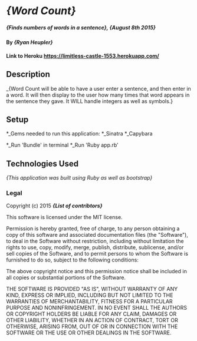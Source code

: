 # _{Word Count}_

##### _{Finds numbers of words in a sentence}, {August 8th 2015}_

#### By _**{Ryan Heupler}**_

#### Link to Heroku https://limitless-castle-1553.herokuapp.com/

## Description

_{Word Count will be able to have a user enter a sentence, and then enter in a word. It will then display to the user how many times that word appears in the sentence they gave. It WILL handle integers as well as symbols.}

## Setup

*_Gems needed to run this application:
*_Sinatra
*_Capybara

*_Run 'Bundle' in terminal
*_Run 'Ruby app.rb'


## Technologies Used

_{This application was built using Ruby as well as bootstrap}_

### Legal


Copyright (c) 2015 **_{List of contribtors}_**

This software is licensed under the MIT license.

Permission is hereby granted, free of charge, to any person obtaining a copy
of this software and associated documentation files (the "Software"), to deal
in the Software without restriction, including without limitation the rights
to use, copy, modify, merge, publish, distribute, sublicense, and/or sell
copies of the Software, and to permit persons to whom the Software is
furnished to do so, subject to the following conditions:

The above copyright notice and this permission notice shall be included in
all copies or substantial portions of the Software.

THE SOFTWARE IS PROVIDED "AS IS", WITHOUT WARRANTY OF ANY KIND, EXPRESS OR
IMPLIED, INCLUDING BUT NOT LIMITED TO THE WARRANTIES OF MERCHANTABILITY,
FITNESS FOR A PARTICULAR PURPOSE AND NONINFRINGEMENT. IN NO EVENT SHALL THE
AUTHORS OR COPYRIGHT HOLDERS BE LIABLE FOR ANY CLAIM, DAMAGES OR OTHER
LIABILITY, WHETHER IN AN ACTION OF CONTRACT, TORT OR OTHERWISE, ARISING FROM,
OUT OF OR IN CONNECTION WITH THE SOFTWARE OR THE USE OR OTHER DEALINGS IN
THE SOFTWARE.
